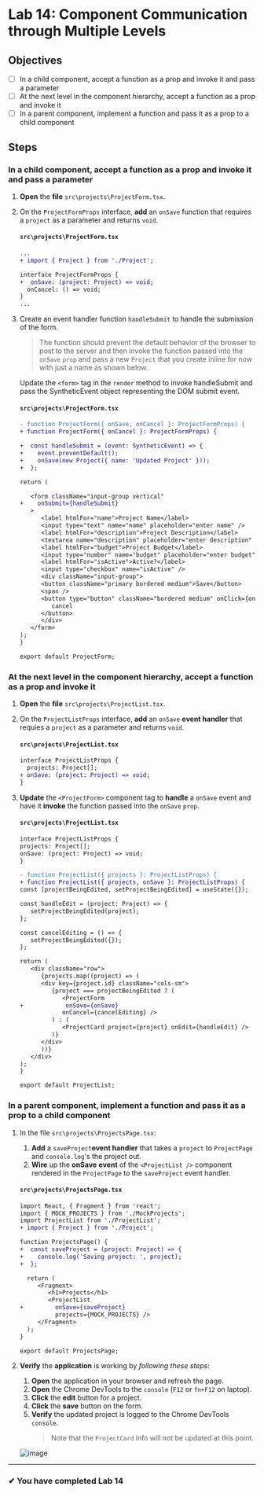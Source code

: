 # Lab 14: Component Communication through Multiple Levels

## Objectives

- [ ] In a child component, accept a function as a prop and invoke it and pass a parameter
- [ ] At the next level in the component hierarchy, accept a function as a prop and invoke it
- [ ] In a parent component, implement a function and pass it as a prop to a child component

## Steps

### In a child component, accept a function as a prop and invoke it and pass a parameter

1. **Open** the **file** `src\projects\ProjectForm.tsx`.
2. On the `ProjectFormProps` interface, **add** an `onSave` function that requires a `project` as a parameter and returns `void`.

   #### `src\projects\ProjectForm.tsx`

   ```diff
   ...
   + import { Project } from './Project';

   interface ProjectFormProps {
   +  onSave: (project: Project) => void;
     onCancel: () => void;
   }
   ...
   ```

3. Create an event handler function `handleSubmit` to handle the submission of the form.

   > The function should prevent the default behavior of the browser to post to the server and then invoke the function passed into the `onSave` `prop` and pass a new `Project` that you create inline for now with just a name as shown below.

   Update the `<form>` tag in the `render` method to invoke handleSubmit and pass the SyntheticEvent object representing the DOM submit event.

   #### `src\projects\ProjectForm.tsx`

   ```diff
   - function ProjectForm({ onSave, onCancel }: ProjectFormProps) {
   + function ProjectForm({ onCancel }: ProjectFormProps) {

   +  const handleSubmit = (event: SyntheticEvent) => {
   +    event.preventDefault();
   +    onSave(new Project({ name: 'Updated Project' }));
   +  };

   return (

      <form className="input-group vertical"
   +    onSubmit={handleSubmit}
      >
         <label htmlFor="name">Project Name</label>
         <input type="text" name="name" placeholder="enter name" />
         <label htmlFor="description">Project Description</label>
         <textarea name="description" placeholder="enter description" />
         <label htmlFor="budget">Project Budget</label>
         <input type="number" name="budget" placeholder="enter budget" />
         <label htmlFor="isActive">Active?</label>
         <input type="checkbox" name="isActive" />
         <div className="input-group">
         <button className="primary bordered medium">Save</button>
         <span />
         <button type="button" className="bordered medium" onClick={onCancel}>
            cancel
         </button>
         </div>
      </form>
   );
   }

   export default ProjectForm;
   ```

### At the next level in the component hierarchy, accept a function as a prop and invoke it

1. **Open** the **file** `src\projects\ProjectList.tsx`.
2. On the `ProjectListProps` interface, **add** an `onSave` **event handler** that requies a `project` as a parameter and returns `void`.
   #### `src\projects\ProjectList.tsx`
   ```diff
   interface ProjectListProps {
     projects: Project[];
   + onSave: (project: Project) => void;
   }
   ```
3. **Update** the `<ProjectForm>` component tag to **handle** a `onSave` event and have it **invoke** the function passed into the `onSave` `prop`.

   #### `src\projects\ProjectList.tsx`

   ```diff
   interface ProjectListProps {
   projects: Project[];
   onSave: (project: Project) => void;
   }

   - function ProjectList({ projects }: ProjectListProps) {
   + function ProjectList({ projects, onSave }: ProjectListProps) {
   const [projectBeingEdited, setProjectBeingEdited] = useState({});

   const handleEdit = (project: Project) => {
      setProjectBeingEdited(project);
   };

   const cancelEditing = () => {
      setProjectBeingEdited({});
   };

   return (
      <div className="row">
         {projects.map((project) => (
         <div key={project.id} className="cols-sm">
            {project === projectBeingEdited ? (
               <ProjectForm
   +            onSave={onSave}
               onCancel={cancelEditing} />
            ) : (
               <ProjectCard project={project} onEdit={handleEdit} />
            )}
         </div>
         ))}
      </div>
   );
   }

   export default ProjectList;
   ```

### In a parent component, implement a function and pass it as a prop to a child component

1. In the file `src\projects\ProjectsPage.tsx`:

   1. **Add** a `saveProject`**event handler** that takes a `project` to `ProjectPage` and `console.log`'s the project out.
   2. **Wire** up the **onSave** **event** of the `<ProjectList />` component rendered in the `ProjectPage` to the `saveProject` event handler.

   #### `src\projects\ProjectsPage.tsx`

   ```diff
   import React, { Fragment } from 'react';
   import { MOCK_PROJECTS } from './MockProjects';
   import ProjectList from './ProjectList';
   + import { Project } from './Project';

   function ProjectsPage() {
   +  const saveProject = (project: Project) => {
   +    console.log('Saving project: ', project);
   +  };

     return (
        <Fragment>
           <h1>Projects</h1>
           <ProjectList
   +         onSave={saveProject}
             projects={MOCK_PROJECTS} />
        </Fragment>
     );
   }

   export default ProjectsPage;
   ```

1. **Verify** the **application** is working by _following these steps_:

   1. **Open** the application in your browser and refresh the page.
   2. **Open** the Chrome DevTools to the `console` (`F12` or `fn+F12` on laptop).
   3. **Click** the **edit** button for a project.
   4. **Click** the **save** button on the form.
   5. **Verify** the updated project is logged to the Chrome DevTools `console`.
      > Note that the `ProjectCard` info will not be updated at this point.

   ![image](https://user-images.githubusercontent.com/1474579/64926834-66d64a80-d7d0-11e9-8dd9-7501589c6d08.png)

---

### &#10004; You have completed Lab 14
